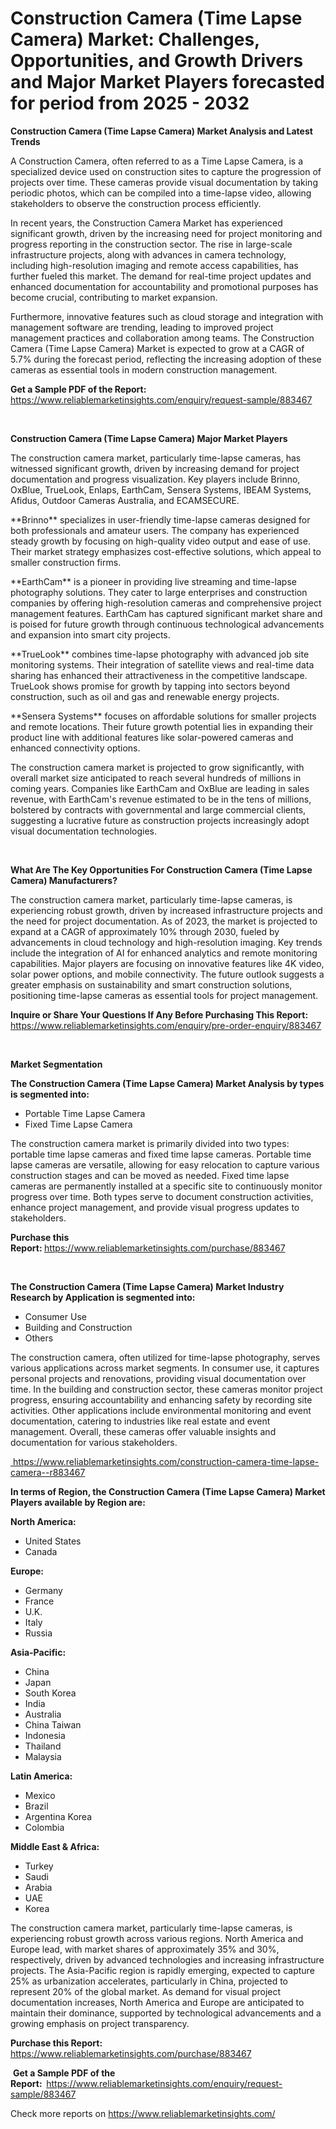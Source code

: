 <p><h1>Construction Camera (Time Lapse Camera) Market: Challenges, Opportunities, and Growth Drivers and Major Market Players forecasted for period from 2025 - 2032</h1></p><p><strong>Construction Camera (Time Lapse Camera) Market Analysis and Latest Trends</strong></p>
<p><p>A Construction Camera, often referred to as a Time Lapse Camera, is a specialized device used on construction sites to capture the progression of projects over time. These cameras provide visual documentation by taking periodic photos, which can be compiled into a time-lapse video, allowing stakeholders to observe the construction process efficiently. </p><p>In recent years, the Construction Camera Market has experienced significant growth, driven by the increasing need for project monitoring and progress reporting in the construction sector. The rise in large-scale infrastructure projects, along with advances in camera technology, including high-resolution imaging and remote access capabilities, has further fueled this market. The demand for real-time project updates and enhanced documentation for accountability and promotional purposes has become crucial, contributing to market expansion.</p><p>Furthermore, innovative features such as cloud storage and integration with management software are trending, leading to improved project management practices and collaboration among teams. The Construction Camera (Time Lapse Camera) Market is expected to grow at a CAGR of 5.7% during the forecast period, reflecting the increasing adoption of these cameras as essential tools in modern construction management.</p></p>
<p><strong>Get a Sample PDF of the Report:&nbsp;</strong> <a href="https://www.reliablemarketinsights.com/enquiry/request-sample/883467?utm_campaign=2802&utm_medium=2&utm_source=Github&utm_content=ia&utm_term=06042025&utm_id=construction-camera-time-lapse-camera">https://www.reliablemarketinsights.com/enquiry/request-sample/883467</a></p>
<p>&nbsp;</p>
<p><strong>Construction Camera (Time Lapse Camera) Major Market Players</strong></p>
<p><p>The construction camera market, particularly time-lapse cameras, has witnessed significant growth, driven by increasing demand for project documentation and progress visualization. Key players include Brinno, OxBlue, TrueLook, Enlaps, EarthCam, Sensera Systems, IBEAM Systems, Afidus, Outdoor Cameras Australia, and ECAMSECURE.</p><p>**Brinno** specializes in user-friendly time-lapse cameras designed for both professionals and amateur users. The company has experienced steady growth by focusing on high-quality video output and ease of use. Their market strategy emphasizes cost-effective solutions, which appeal to smaller construction firms.</p><p>**EarthCam** is a pioneer in providing live streaming and time-lapse photography solutions. They cater to large enterprises and construction companies by offering high-resolution cameras and comprehensive project management features. EarthCam has captured significant market share and is poised for future growth through continuous technological advancements and expansion into smart city projects.</p><p>**TrueLook** combines time-lapse photography with advanced job site monitoring systems. Their integration of satellite views and real-time data sharing has enhanced their attractiveness in the competitive landscape. TrueLook shows promise for growth by tapping into sectors beyond construction, such as oil and gas and renewable energy projects.</p><p>**Sensera Systems** focuses on affordable solutions for smaller projects and remote locations. Their future growth potential lies in expanding their product line with additional features like solar-powered cameras and enhanced connectivity options.</p><p>The construction camera market is projected to grow significantly, with overall market size anticipated to reach several hundreds of millions in coming years. Companies like EarthCam and OxBlue are leading in sales revenue, with EarthCam's revenue estimated to be in the tens of millions, bolstered by contracts with governmental and large commercial clients, suggesting a lucrative future as construction projects increasingly adopt visual documentation technologies.</p></p>
<p>&nbsp;</p>
<p><strong>What Are The Key Opportunities For Construction Camera (Time Lapse Camera) Manufacturers?</strong></p>
<p><p>The construction camera market, particularly time-lapse cameras, is experiencing robust growth, driven by increased infrastructure projects and the need for project documentation. As of 2023, the market is projected to expand at a CAGR of approximately 10% through 2030, fueled by advancements in cloud technology and high-resolution imaging. Key trends include the integration of AI for enhanced analytics and remote monitoring capabilities. Major players are focusing on innovative features like 4K video, solar power options, and mobile connectivity. The future outlook suggests a greater emphasis on sustainability and smart construction solutions, positioning time-lapse cameras as essential tools for project management.</p></p>
<p><strong>Inquire or Share Your Questions If Any Before Purchasing This Report:</strong> <a href="https://www.reliablemarketinsights.com/enquiry/pre-order-enquiry/883467?utm_campaign=2802&utm_medium=2&utm_source=Github&utm_content=ia&utm_term=06042025&utm_id=construction-camera-time-lapse-camera">https://www.reliablemarketinsights.com/enquiry/pre-order-enquiry/883467</a></p>
<p>&nbsp;</p>
<p><strong>Market Segmentation</strong></p>
<p><strong>The Construction Camera (Time Lapse Camera) Market Analysis by types is segmented into:</strong></p>
<p><ul><li>Portable Time Lapse Camera</li><li>Fixed Time Lapse Camera</li></ul></p>
<p><p>The construction camera market is primarily divided into two types: portable time lapse cameras and fixed time lapse cameras. Portable time lapse cameras are versatile, allowing for easy relocation to capture various construction stages and can be moved as needed. Fixed time lapse cameras are permanently installed at a specific site to continuously monitor progress over time. Both types serve to document construction activities, enhance project management, and provide visual progress updates to stakeholders.</p></p>
<p><strong>Purchase this Report:&nbsp;</strong><a href="https://www.reliablemarketinsights.com/purchase/883467?utm_campaign=2802&utm_medium=2&utm_source=Github&utm_content=ia&utm_term=06042025&utm_id=construction-camera-time-lapse-camera">https://www.reliablemarketinsights.com/purchase/883467</a></p>
<p>&nbsp;</p>
<p><strong>The Construction Camera (Time Lapse Camera) Market Industry Research by Application is segmented into:</strong></p>
<p><ul><li>Consumer Use</li><li>Building and Construction</li><li>Others</li></ul></p>
<p><p>The construction camera, often utilized for time-lapse photography, serves various applications across market segments. In consumer use, it captures personal projects and renovations, providing visual documentation over time. In the building and construction sector, these cameras monitor project progress, ensuring accountability and enhancing safety by recording site activities. Other applications include environmental monitoring and event documentation, catering to industries like real estate and event management. Overall, these cameras offer valuable insights and documentation for various stakeholders.</p></p>
<p><a href="https://www.reliablemarketinsights.com/construction-camera-time-lapse-camera--r883467?utm_campaign=2802&utm_medium=2&utm_source=Github&utm_content=ia&utm_term=06042025&utm_id=construction-camera-time-lapse-camera">&nbsp;https://www.reliablemarketinsights.com/construction-camera-time-lapse-camera--r883467</a></p>
<p><strong>In terms of Region, the Construction Camera (Time Lapse Camera) Market Players available by Region are:</strong></p>
<p>
    <p> <strong> North America: </strong>
        <ul>
            <li>United States</li>
            <li>Canada</li>
        </ul>
        </p> 
    <p> <strong> Europe: </strong>
        <ul>
            <li>Germany</li>
            <li>France</li>
            <li>U.K.</li>
            <li>Italy</li>
            <li>Russia</li>
        </ul>
        </p> 
    <p> <strong> Asia-Pacific: </strong>
        <ul>
            <li>China</li>
            <li>Japan</li>
            <li>South Korea</li>
            <li>India</li>
            <li>Australia</li>
            <li>China Taiwan</li>
            <li>Indonesia</li>
            <li>Thailand</li>
            <li>Malaysia</li>
        </ul>
        </p> 
    <p> <strong> Latin America: </strong>
        <ul>
            <li>Mexico</li>
            <li>Brazil</li>
            <li>Argentina Korea</li>
            <li>Colombia</li>
        </ul>
        </p> 
    <p> <strong> Middle East & Africa: </strong>
        <ul>
            <li>Turkey</li>
            <li>Saudi</li>
            <li>Arabia</li>
            <li>UAE</li>
            <li>Korea</li>
        </ul>
    </p>
    </p>
<p><p>The construction camera market, particularly time-lapse cameras, is experiencing robust growth across various regions. North America and Europe lead, with market shares of approximately 35% and 30%, respectively, driven by advanced technologies and increasing infrastructure projects. The Asia-Pacific region is rapidly emerging, expected to capture 25% as urbanization accelerates, particularly in China, projected to represent 20% of the global market. As demand for visual project documentation increases, North America and Europe are anticipated to maintain their dominance, supported by technological advancements and a growing emphasis on project transparency.</p></p>
<p><strong>Purchase this Report: </strong><a href="https://www.reliablemarketinsights.com/purchase/883467?utm_campaign=2802&utm_medium=2&utm_source=Github&utm_content=ia&utm_term=06042025&utm_id=construction-camera-time-lapse-camera">https://www.reliablemarketinsights.com/purchase/883467</a></p>
<p>&nbsp;<strong>Get a Sample PDF of the Report:&nbsp;&nbsp;</strong><a href="https://www.reliablemarketinsights.com/enquiry/request-sample/883467?utm_campaign=2802&utm_medium=2&utm_source=Github&utm_content=ia&utm_term=06042025&utm_id=construction-camera-time-lapse-camera">https://www.reliablemarketinsights.com/enquiry/request-sample/883467</a></p>
<p><strong></strong></p>
<p>Check more reports on <a href="https://www.reliablemarketinsights.com/?utm_campaign=2802&utm_medium=2&utm_source=Github&utm_content=ia&utm_term=06042025&utm_id=construction-camera-time-lapse-camera">https://www.reliablemarketinsights.com/</a></p>